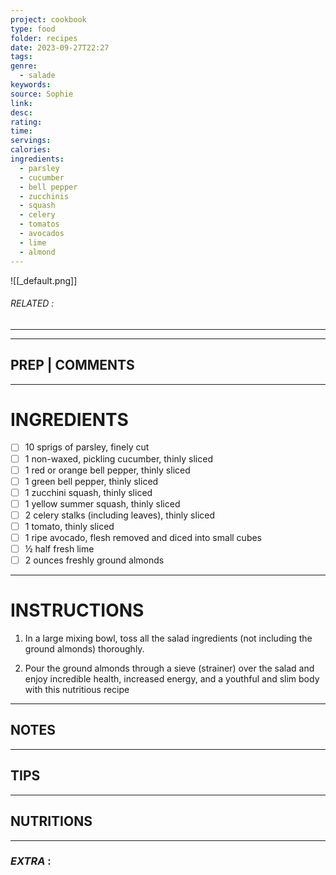 ```yaml
---
project: cookbook
type: food
folder: recipes
date: 2023-09-27T22:27
tags: 
genre:
  - salade
keywords: 
source: Sophie
link: 
desc: 
rating: 
time: 
servings: 
calories: 
ingredients:
  - parsley
  - cucumber
  - bell pepper
  - zucchinis
  - squash
  - celery
  - tomatos
  - avocados
  - lime
  - almond
---
```


![[_default.png]]
###### *RELATED* : 
---


---
## PREP | COMMENTS



---
# INGREDIENTS

- [ ] 10 sprigs of parsley, finely cut
- [ ] 1 non-waxed, pickling cucumber, thinly sliced
- [ ] 1 red or orange bell pepper, thinly sliced
- [ ] 1 green bell pepper, thinly sliced
- [ ] 1 zucchini squash, thinly sliced
- [ ] 1 yellow summer squash, thinly sliced
- [ ] 2 celery stalks (including leaves), thinly sliced
- [ ] 1 tomato, thinly sliced
- [ ] 1 ripe avocado, flesh removed and diced into small cubes
- [ ] ½ half fresh lime
- [ ] 2 ounces freshly ground almonds

---
# INSTRUCTIONS

1. In a large mixing bowl, toss all the salad ingredients (not including the ground almonds) thoroughly.
    
2. Pour the ground almonds through a sieve (strainer) over the salad and enjoy incredible health, increased energy, and a youthful and slim body with this nutritious recipe

---
## NOTES



---
## TIPS



---
## NUTRITIONS



---
### *EXTRA* :



